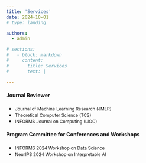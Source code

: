 ```yaml
---
title: 'Services'
date: 2024-10-01
# type: landing

authors:
  - admin

# sections:
#   - block: markdown
#     content:
#       title: Services
#       text: |

---
```


#### Journal Reviewer

- <span style="font-size: 0.85em;">Journal of Machine Learning Research (JMLR)
- <span style="font-size: 0.85em;">Theoretical Computer Science (TCS)
- <span style="font-size: 0.85em;">INFORMS Journal on Computing (IJOC)


#### Program Committee for Conferences and Workshops

- <span style="font-size: 0.85em;">INFORMS 2024 Workshop on Data Science
- <span style="font-size: 0.85em;">NeurIPS 2024 Workshop on Interpretable AI